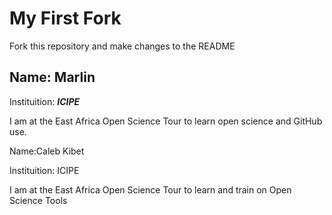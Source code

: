 # My First Fork

Fork this repository and make changes to the README


## Name: Marlin

Instituition: __*ICIPE*__

I am at the East Africa Open Science Tour to learn open science and GitHub use.


Name:Caleb Kibet

Instituition: ICIPE

I am at the East Africa Open Science Tour to learn and train on Open Science Tools

